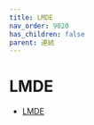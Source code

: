 ```yaml
---
title: LMDE
nav_order: 9020
has_children: false
parent: 連結
---
```



# LMDE


* [LMDE](https://linuxmint.com/download_lmde.php)
